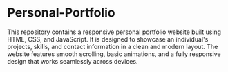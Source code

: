# Personal-Portfolio
This repository contains a responsive personal portfolio website built using HTML, CSS, and JavaScript. It is designed to showcase an individual's projects, skills, and contact information in a clean and modern layout. The website features smooth scrolling, basic animations, and a fully responsive design that works seamlessly across devices.
